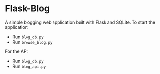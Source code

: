 # Flask-Blog
A simple blogging web application built with Flask and SQLite. To start the application:
* Run `blog_db.py` 
* Run `browse_blog.py`  


For the API:
* Run `blog_db.py`
* Run `blog_api.py`
